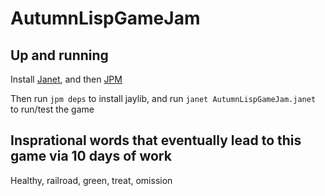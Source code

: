 # AutumnLispGameJam

## Up and running

Install [Janet](https://github.com/janet-lang/janet/releases), and then [JPM](https://github.com/janet-lang/jpm)

Then run `jpm deps` to install jaylib, and run `janet AutumnLispGameJam.janet` to run/test the game

## Insprational words that eventually lead to this game via 10 days of work

Healthy, railroad, green, treat, omission


